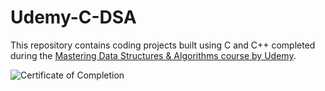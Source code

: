 # Udemy-C-DSA

This repository contains coding projects built using C and C++ completed during the [Mastering Data Structures & Algorithms course by Udemy](https://www.udemy.com/course/datastructurescncpp/).

![Certificate of Completion](https://udemy-certificate.s3.amazonaws.com/image/UC-775ebdca-32fb-4161-8eff-5fc2654d2470.jpg)
